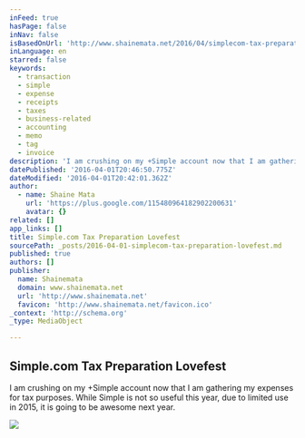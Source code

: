 ```yaml
---
inFeed: true
hasPage: false
inNav: false
isBasedOnUrl: 'http://www.shainemata.net/2016/04/simplecom-tax-preparation-lovefest.html'
inLanguage: en
starred: false
keywords:
  - transaction
  - simple
  - expense
  - receipts
  - taxes
  - business-related
  - accounting
  - memo
  - tag
  - invoice
description: 'I am crushing on my +Simple account now that I am gathering my expenses for tax purposes. While Simple is not so useful this year, due to limited use in 2015, it is going to be awesome next year.'
datePublished: '2016-04-01T20:46:50.775Z'
dateModified: '2016-04-01T20:42:01.362Z'
author:
  - name: Shaine Mata
    url: 'https://plus.google.com/115480964182902200631'
    avatar: {}
related: []
app_links: []
title: Simple.com Tax Preparation Lovefest
sourcePath: _posts/2016-04-01-simplecom-tax-preparation-lovefest.md
published: true
authors: []
publisher:
  name: Shainemata
  domain: www.shainemata.net
  url: 'http://www.shainemata.net'
  favicon: 'http://www.shainemata.net/favicon.ico'
_context: 'http://schema.org'
_type: MediaObject

---
```

<article style=""><h1>Simple.com Tax Preparation Lovefest</h1><p>I am crushing on my +Simple account now that I am gathering my expenses for tax purposes. While Simple is not so useful this year, due to limited use in 2015, it is going to be awesome next year.</p><img src="https://s3-us-west-2.amazonaws.com/the-grid-img/p/e21e2d203d9a298596b6ae417ee75b51d3f56b34.png" /></article>